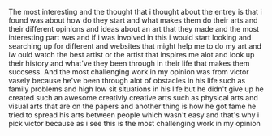 The most interesting and the thought that i thought about the entrey is that i found was about how do they start and what makes them do their arts and their different opinions and ideas about an art that they made and the most interesting part was and if i was involved in this i would start looking and searching up for different and websites that might help me to do my art and iw ould watch the best artist or the artist that inspires me alot and look up their history and what've they been through in their life that makes them succsess. And the most challenging work in my opinion was from victor vasely because he've been through alot of obstacles in his life such as family problems and high low sit situations in his life but he didn't give up he created such an awesome creativly creative arts such as physical arts and visual arts that are on the papers and another thing is how he got fame he tried to spread his arts between people which wasn't easy and that's why i pick victor because as i see this is the most challenging work in my opinion
